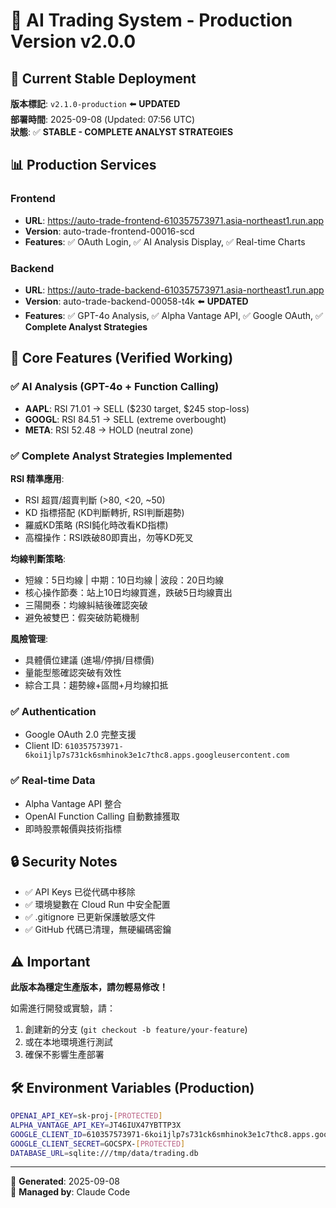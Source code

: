 # 🎯 AI Trading System - Production Version v2.0.0

## 🚀 Current Stable Deployment

**版本標記**: `v2.1.0-production` ⬅️ **UPDATED**  
**部署時間**: 2025-09-08 (Updated: 07:56 UTC)  
**狀態**: ✅ **STABLE - COMPLETE ANALYST STRATEGIES**

## 📊 Production Services

### Frontend
- **URL**: https://auto-trade-frontend-610357573971.asia-northeast1.run.app
- **Version**: auto-trade-frontend-00016-scd
- **Features**: ✅ OAuth Login, ✅ AI Analysis Display, ✅ Real-time Charts

### Backend  
- **URL**: https://auto-trade-backend-610357573971.asia-northeast1.run.app
- **Version**: auto-trade-backend-00058-t4k ⬅️ **UPDATED**
- **Features**: ✅ GPT-4o Analysis, ✅ Alpha Vantage API, ✅ Google OAuth, ✅ **Complete Analyst Strategies**

## 🎯 Core Features (Verified Working)

### ✅ AI Analysis (GPT-4o + Function Calling)
- **AAPL**: RSI 71.01 → SELL ($230 target, $245 stop-loss)
- **GOOGL**: RSI 84.51 → SELL (extreme overbought)
- **META**: RSI 52.48 → HOLD (neutral zone)

### ✅ Complete Analyst Strategies Implemented
**RSI 精準應用**:
- RSI 超買/超賣判斷 (>80, <20, ~50)
- KD 指標搭配 (KD判斷轉折, RSI判斷趨勢)
- 羅威KD策略 (RSI鈍化時改看KD指標)
- 高檔操作：RSI跌破80即賣出，勿等KD死叉

**均線判斷策略**:
- 短線：5日均線 | 中期：10日均線 | 波段：20日均線
- 核心操作節奏：站上10日均線買進，跌破5日均線賣出
- 三陽開泰：均線糾結後確認突破
- 避免被雙巴：假突破防範機制

**風險管理**:
- 具體價位建議 (進場/停損/目標價)
- 量能型態確認突破有效性
- 綜合工具：趨勢線+區間+月均線扣抵

### ✅ Authentication
- Google OAuth 2.0 完整支援
- Client ID: `610357573971-6koi1jlp7s731ck6smhinok3e1c7thc8.apps.googleusercontent.com`

### ✅ Real-time Data
- Alpha Vantage API 整合
- OpenAI Function Calling 自動數據獲取
- 即時股票報價與技術指標

## 🔒 Security Notes

- ✅ API Keys 已從代碼中移除
- ✅ 環境變數在 Cloud Run 中安全配置  
- ✅ .gitignore 已更新保護敏感文件
- ✅ GitHub 代碼已清理，無硬編碼密鑰

## ⚠️ Important

**此版本為穩定生產版本，請勿輕易修改！**

如需進行開發或實驗，請：
1. 創建新的分支 (`git checkout -b feature/your-feature`)
2. 或在本地環境進行測試
3. 確保不影響生產部署

## 🛠️ Environment Variables (Production)

```bash
OPENAI_API_KEY=sk-proj-[PROTECTED]
ALPHA_VANTAGE_API_KEY=JT46IUX47YBTTP3X  
GOOGLE_CLIENT_ID=610357573971-6koi1jlp7s731ck6smhinok3e1c7thc8.apps.googleusercontent.com
GOOGLE_CLIENT_SECRET=GOCSPX-[PROTECTED]
DATABASE_URL=sqlite:///tmp/data/trading.db
```

---
📝 **Generated**: 2025-09-08  
🤖 **Managed by**: Claude Code